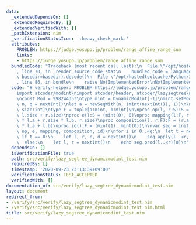 ```yaml
---
data:
  _extendedDependsOn: []
  _extendedRequiredBy: []
  _extendedVerifiedWith: []
  _pathExtension: nim
  _verificationStatusIcon: ':heavy_check_mark:'
  attributes:
    PROBLEM: https://judge.yosupo.jp/problem/range_affine_range_sum
    links:
    - https://judge.yosupo.jp/problem/range_affine_range_sum
  bundledCode: "Traceback (most recent call last):\n  File \"/opt/hostedtoolcache/Python/3.8.5/x64/lib/python3.8/site-packages/onlinejudge_verify/documentation/build.py\"\
    , line 70, in _render_source_code_stat\n    bundled_code = language.bundle(stat.path,\
    \ basedir=basedir).decode()\n  File \"/opt/hostedtoolcache/Python/3.8.5/x64/lib/python3.8/site-packages/onlinejudge_verify/languages/nim.py\"\
    , line 86, in bundle\n    raise NotImplementedError\nNotImplementedError\n"
  code: "# verify-helper: PROBLEM https://judge.yosupo.jp/problem/range_affine_range_sum\n\
    import atcoder/modint\nimport atcoder/header, atcoder/lazysegtree\n\nimport std/sequtils\n\
    \nconst Mod = 998244353\ntype mint = DynamicModInt[-1]\nmint.setMod(Mod)\nlet\
    \ n, q = nextInt()\nlet a = newSeqWith(n, (mint(nextInt()), 1))\n\ntype S = tuple[a:mint,\
    \ size:int]\ntype F = tuple[a:mint, b:mint]\n\nproc op(l, r:S):S = (l.a + r.a,\
    \ l.size + r.size)\nproc e():S = (mint(0), 0)\nproc mapping(l:F, r:S):S = (r.a\
    \ * l.a + r.size * l.b, r.size)\nproc composition(l, r:F):F = (r.a * l.a, r.b\
    \ * l.a + l.b)\nproc id():F = (mint(1), mint(0))\n\nvar seg = init_lazy_segtree(a,\
    \ op, e, mapping, composition, id)\n\nfor i in 0..<q:\n  let t = nextInt()\n \
    \ if t == 0:\n    let l, r, c, d = nextInt()\n    seg.apply(l..<r, (mint(c), mint(d)))\n\
    \  else:\n    let l, r = nextInt()\n    echo seg.prod(l..<r)[0]\n"
  dependsOn: []
  isVerificationFile: true
  path: src/verify/lazy_segtree_dynamicmodint_test.nim
  requiredBy: []
  timestamp: '2020-09-23 23:13:39+09:00'
  verificationStatus: TEST_ACCEPTED
  verifiedWith: []
documentation_of: src/verify/lazy_segtree_dynamicmodint_test.nim
layout: document
redirect_from:
- /verify/src/verify/lazy_segtree_dynamicmodint_test.nim
- /verify/src/verify/lazy_segtree_dynamicmodint_test.nim.html
title: src/verify/lazy_segtree_dynamicmodint_test.nim
---
```

